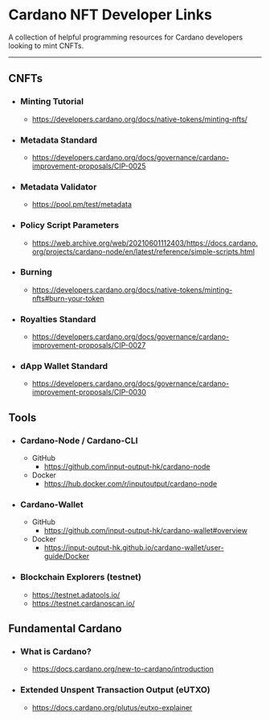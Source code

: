 # Cardano NFT Developer Links
A collection of helpful programming resources for Cardano developers looking to mint CNFTs.

---

## CNFTs

* ### Minting Tutorial
    * https://developers.cardano.org/docs/native-tokens/minting-nfts/

* ### Metadata Standard
    * https://developers.cardano.org/docs/governance/cardano-improvement-proposals/CIP-0025

* ### Metadata Validator
    * https://pool.pm/test/metadata

* ### Policy Script Parameters
    * https://web.archive.org/web/20210601112403/https://docs.cardano.org/projects/cardano-node/en/latest/reference/simple-scripts.html

* ### Burning
    * https://developers.cardano.org/docs/native-tokens/minting-nfts#burn-your-token

* ### Royalties Standard
    * https://developers.cardano.org/docs/governance/cardano-improvement-proposals/CIP-0027

* ### dApp Wallet Standard
    * https://developers.cardano.org/docs/governance/cardano-improvement-proposals/CIP-0030

## Tools

* ### Cardano-Node / Cardano-CLI
    * GitHub
      * https://github.com/input-output-hk/cardano-node
    * Docker
      * https://hub.docker.com/r/inputoutput/cardano-node

* ### Cardano-Wallet
    * GitHub
      * https://github.com/input-output-hk/cardano-wallet#overview
    * Docker
      * https://input-output-hk.github.io/cardano-wallet/user-guide/Docker

* ### Blockchain Explorers (testnet)
    * https://testnet.adatools.io/
    * https://testnet.cardanoscan.io/

## Fundamental Cardano

* ### What is Cardano?
    * https://docs.cardano.org/new-to-cardano/introduction

* ### Extended Unspent Transaction Output (eUTXO)
    * https://docs.cardano.org/plutus/eutxo-explainer
